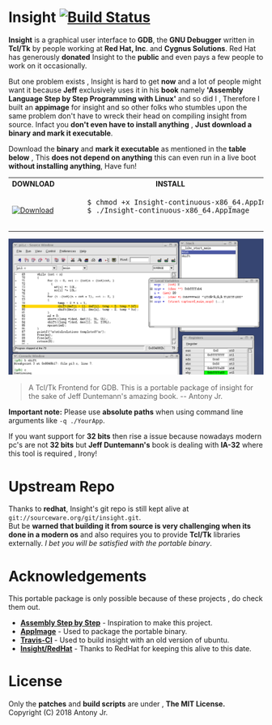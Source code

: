 # Insight [![Build Status](https://travis-ci.org/antony-jr/insight.svg?branch=master)](https://travis-ci.org/antony-jr/insight)
 
**Insight** is a graphical user interface to **GDB**, the **GNU Debugger** written in **Tcl/Tk** by people working at **Red Hat, Inc**. and **Cygnus Solutions**. Red Hat has generously **donated** Insight to the **public** and even pays a few people to work on it occasionally.

But one problem exists , Insight is hard to get **now** and a lot of people might want it because **Jeff** exclusively uses it in his
**book** namely **'Assembly Language Step by Step Programming with Linux'** and so did I , Therefore I built an **appimage** for insight and so other folks who stumbles upon the same problem don't have to wreck their head on compiling insight from source.
Infact you **don't even have to install anything** , **Just download a binary and mark it executable**.

Download the **binary** and **mark it executable** as mentioned in the **table below** , This **does not depend on anything**
this can even run in a live boot **without installing anything**, Have fun!

<p align="center">
 <table>
   <tr>
     <th >DOWNLOAD<br></th>
     <th >INSTALL</th>
   </tr>
   <tr>
     <td >
     <a href="https://github.com/antony-jr/insight/releases/download/continuous/Insight-continuous-x86_64.AppImage">
     <img src="https://img.shields.io/badge/Download-Insight--continuous--x86--64.AppImage-green.svg?longCache=true&style=for-the-badge" alt="Download" /  >
     </a>
     </td>
     <td>
     <pre>
      $ chmod +x Insight-continuous-x86_64.AppImage
      $ ./Insight-continuous-x86_64.AppImage
     </pre>
     </td>
   </tr>
 </table>
</p>

<p align=center>
<img src=.img/screenshot.png height=auto width=auto alt="Insight Debugger"> 
</p>


> A Tcl/Tk Frontend for GDB. This is a portable package of insight for the sake of Jeff Duntemann's amazing book.
> -- Antony Jr.


**Important note:** Please use **absolute paths** when using command line arguments like ``` -q ./YourApp ```.   

If you want support for **32 bits** then rise a issue because nowadays modern pc's are not **32 bits** but **Jeff Duntemann's** book is dealing with **IA-32** where this tool is required , Irony!


# Upstream Repo

Thanks to **redhat**, Insight's git repo is still kept alive at ```git://sourceware.org/git/insight.git```.   
But be **warned that building it from source is very challenging when its done in a modern os** and also requires you 
to provide **Tcl/Tk** libraries externally. *I bet you will be satisfied with the portable binary*.

# Acknowledgements

This portable package is only possible because of these projects , do check them out.

* **[Assembly Step by Step](https://www.amazon.com/Assembly-Language-Step-Step-Programming/dp/0470497025)** - Inspiration to make this project.
* **[AppImage](https://github.com/appimage/)** - Used to package the portable binary.
* **[Travis-CI](https://travis-ci.org)** - Used to build insight with an old version of ubuntu.
* **[Insight/RedHat](https://sourceware.org/insight/)** - Thanks to RedHat for keeping this alive to this date.

# License

Only the **patches** and **build scripts** are under , **The MIT License.**   
Copyright (C) 2018 Antony Jr.
